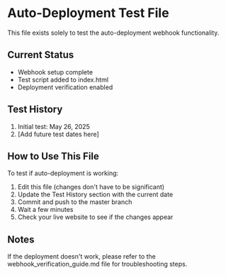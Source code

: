 # Auto-Deployment Test File

This file exists solely to test the auto-deployment webhook functionality.

## Current Status

- Webhook setup complete
- Test script added to index.html
- Deployment verification enabled

## Test History

1. Initial test: May 26, 2025
2. [Add future test dates here]

## How to Use This File

To test if auto-deployment is working:

1. Edit this file (changes don't have to be significant)
2. Update the Test History section with the current date
3. Commit and push to the master branch
4. Wait a few minutes
5. Check your live website to see if the changes appear

## Notes

If the deployment doesn't work, please refer to the webhook_verification_guide.md file for troubleshooting steps.
